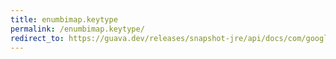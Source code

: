 ```yaml
---
title: enumbimap.keytype
permalink: /enumbimap.keytype/
redirect_to: https://guava.dev/releases/snapshot-jre/api/docs/com/google/common/collect/EnumBiMap.html#keyType--
---
```

